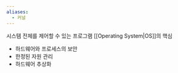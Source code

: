 ```yaml
---
aliases:
  - 커널
---
```

시스템 전체를 제어할 수 있는 프로그램
[[Operating System|OS]]의 핵심

- 하드웨어와 프로세스의 보안
- 한정된 자원 관리
- 하드웨어 추상화